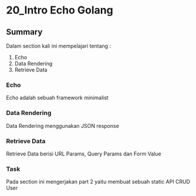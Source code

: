 # 20_Intro Echo Golang
## Summary
Dalam section kali ini mempelajari tentang :
1. Echo
2. Data Rendering
3. Retrieve Data
### Echo
Echo adalah sebuah framework minimalist 

### Data Rendering
Data Rendering menggunakan JSON response

### Retrieve Data
Retrieve Data berisi URL Params, Query Params dan Form Value

### Task 
Pada section ini mengerjakan part 2 yaitu membuat sebuah static API CRUD User
